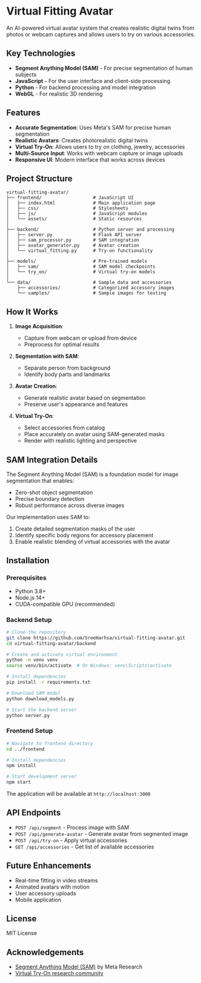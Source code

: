 # Virtual Fitting Avatar

An AI-powered virtual avatar system that creates realistic digital twins from photos or webcam captures and allows users to try on various accessories.

## Key Technologies

- **Segment Anything Model (SAM)** - For precise segmentation of human subjects
- **JavaScript** - For the user interface and client-side processing
- **Python** - For backend processing and model integration
- **WebGL** - For realistic 3D rendering

## Features

- **Accurate Segmentation**: Uses Meta's SAM for precise human segmentation
- **Realistic Avatars**: Creates photorealistic digital twins
- **Virtual Try-On**: Allows users to try on clothing, jewelry, accessories
- **Multi-Source Input**: Works with webcam capture or image uploads
- **Responsive UI**: Modern interface that works across devices

## Project Structure

```
virtual-fitting-avatar/
├── frontend/                   # JavaScript UI
│   ├── index.html              # Main application page
│   ├── css/                    # Stylesheets
│   ├── js/                     # JavaScript modules 
│   └── assets/                 # Static resources
│
├── backend/                    # Python server and processing
│   ├── server.py               # Flask API server
│   ├── sam_processor.py        # SAM integration
│   ├── avatar_generator.py     # Avatar creation
│   └── virtual_fitting.py      # Try-on functionality
│
├── models/                     # Pre-trained models
│   ├── sam/                    # SAM model checkpoints
│   └── try_on/                 # Virtual try-on models
│
└── data/                       # Sample data and accessories
    ├── accessories/            # Categorized accessory images
    └── samples/                # Sample images for testing
```

## How It Works

1. **Image Acquisition**:
   - Capture from webcam or upload from device
   - Preprocess for optimal results

2. **Segmentation with SAM**:
   - Separate person from background
   - Identify body parts and landmarks

3. **Avatar Creation**:
   - Generate realistic avatar based on segmentation
   - Preserve user's appearance and features

4. **Virtual Try-On**:
   - Select accessories from catalog
   - Place accurately on avatar using SAM-generated masks
   - Render with realistic lighting and perspective

## SAM Integration Details

The Segment Anything Model (SAM) is a foundation model for image segmentation that enables:

- Zero-shot object segmentation
- Precise boundary detection
- Robust performance across diverse images

Our implementation uses SAM to:
1. Create detailed segmentation masks of the user
2. Identify specific body regions for accessory placement
3. Enable realistic blending of virtual accessories with the avatar

## Installation

### Prerequisites
- Python 3.8+
- Node.js 14+
- CUDA-compatible GPU (recommended)

### Backend Setup
```bash
# Clone the repository
git clone https://github.com/SreeHarhsa/virtual-fitting-avatar.git
cd virtual-fitting-avatar/backend

# Create and activate virtual environment
python -m venv venv
source venv/bin/activate  # On Windows: venv\Scripts\activate

# Install dependencies
pip install -r requirements.txt

# Download SAM model
python download_models.py

# Start the backend server
python server.py
```

### Frontend Setup
```bash
# Navigate to frontend directory
cd ../frontend

# Install dependencies
npm install

# Start development server
npm start
```

The application will be available at `http://localhost:3000`

## API Endpoints

- `POST /api/segment` - Process image with SAM
- `POST /api/generate-avatar` - Generate avatar from segmented image
- `POST /api/try-on` - Apply virtual accessories
- `GET /api/accessories` - Get list of available accessories

## Future Enhancements

- Real-time fitting in video streams
- Animated avatars with motion
- User accessory uploads
- Mobile application

## License

MIT License

## Acknowledgements

- [Segment Anything Model (SAM)](https://github.com/facebookresearch/segment-anything) by Meta Research
- [Virtual Try-On research community](https://github.com/topics/virtual-try-on)